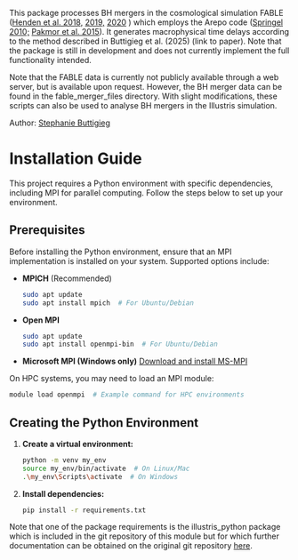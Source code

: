 This package processes BH mergers in the cosmological simulation FABLE \([Henden et al. 2018,](http://dx.doi.org/10.1093/mnras/sty1780) [2019,](http://dx.doi.org/10.1093/mnras/stz2301) [2020](http://dx.doi.org/10.1093/mnras/staa2235) \) which employs the Arepo code \([Springel 2010;](http://dx.doi.org/10.1111/j.1365-2966.2009.15715.x) [Pakmor et al. 2015](http://dx.doi.org/10.1093/mnras/stv2380)\).
It generates macrophysical time delays according to the method described in Buttigieg et al. (2025) (link to paper). Note that the package is still in development and does not currently implement the full functionality intended.

Note that the FABLE data is currently not publicly available through a web server, but is available upon request. However, the BH merger data can be found in the fable_merger_files directory. With slight modifications, these scripts can also be used to analyse BH mergers in the Illustris simulation. 

 Author: [Stephanie Buttigieg](sb2583@cam.ac.uk)

# Installation Guide

This project requires a Python environment with specific dependencies, including MPI for parallel computing. Follow the steps below to set up your environment.

## Prerequisites
Before installing the Python environment, ensure that an MPI implementation is installed on your system. Supported options include:

- **MPICH** (Recommended)
  ```bash
  sudo apt update
  sudo apt install mpich  # For Ubuntu/Debian
  ```

- **Open MPI**
  ```bash
  sudo apt update
  sudo apt install openmpi-bin  # For Ubuntu/Debian
  ```

- **Microsoft MPI (Windows only)**
  [Download and install MS-MPI](https://learn.microsoft.com/en-us/message-passing-interface/microsoft-mpi)

On HPC systems, you may need to load an MPI module:
```bash
module load openmpi  # Example command for HPC environments
```

## Creating the Python Environment
1. **Create a virtual environment:**
   ```bash
   python -m venv my_env
   source my_env/bin/activate  # On Linux/Mac
   .\my_env\Scripts\activate  # On Windows
   ```

2. **Install dependencies:**
   ```bash
   pip install -r requirements.txt
   ```

Note that one of the package requirements is the illustris_python package which is included in the git repository of this module but for which further documentation can be obtained on the original git repository [here](https://github.com/illustristng/illustris_python). 

